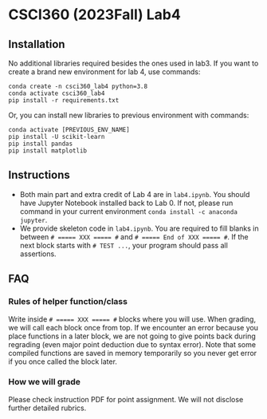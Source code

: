 
# CSCI360 (2023Fall) Lab4


## Installation
No additional libraries required besides the ones used in lab3. If you want to create a brand new environment for lab 4, use commands:
```
conda create -n csci360_lab4 python=3.8
conda activate csci360_lab4
pip install -r requirements.txt
```
Or, you can install new libraries to previous environment with commands:
```
conda activate [PREVIOUS_ENV_NAME]
pip install -U scikit-learn
pip install pandas
pip install matplotlib
```

## Instructions
- Both main part and extra credit of Lab 4 are in `lab4.ipynb`. You should have Jupyter Notebook installed back to Lab 0. If not, please run command in your current environment `conda install -c anaconda jupyter`.
- We provide skeleton code in `lab4.ipynb`. You are required to fill blanks in between `# ===== XXX ===== #` and `# ===== End of XXX ===== #`. If the next block starts with `# TEST ...`, your program should pass all assertions.


## FAQ
### Rules of helper function/class
Write inside `# ===== XXX ===== #` blocks where you will use. When grading, we will call each block once from top. If we encounter an error because you place functions in a later block, we are not going to give points back during regrading (even major point deduction due to syntax error). Note that some compiled functions are saved in memory temporarily so you never get error if you once called the block later.


### How we will grade
Please check instruction PDF for point assignment. We will not disclose further detailed rubrics.
